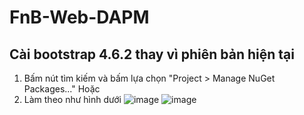 # FnB-Web-DAPM
## Cài bootstrap 4.6.2 thay vì phiên bản hiện tại
1. Bấm nút tìm kiếm và bấm lựa chọn "Project > Manage NuGet Packages..."
Hoặc
2. Làm theo như hình dưới
![image](https://github.com/xemptsible/FnB-Web-DAPM/assets/131531215/3db9acff-0e8b-44f8-be1c-8c7e4f1a6374)
![image](https://github.com/xemptsible/FnB-Web-DAPM/assets/131531215/1d00c8fc-c950-48af-9419-6081369f6174)

